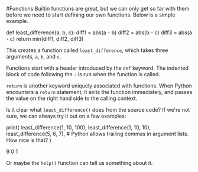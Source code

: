 #Functions 
Builtin functions are great, but we can only get so far with them before we need to start defining our own functions. Below is a simple example.

def least_difference(a, b, c):
    diff1 = abs(a - b)
    diff2 = abs(b - c)
    diff3 = abs(a - c)
    return min(diff1, diff2, diff3)

This creates a function called `least_difference`, which takes three arguments, `a`, `b`, and `c`.

Functions start with a header introduced by the `def` keyword. The indented block of code following the `:` is run when the function is called.

`return` is another keyword uniquely associated with functions. When Python encounters a `return` statement, it exits the function immediately, and passes the value on the right hand side to the calling context.

Is it clear what `least_difference()` does from the source code? If we're not sure, we can always try it out on a few examples:

print(
    least_difference(1, 10, 100),
    least_difference(1, 10, 10),
    least_difference(5, 6, 7), # Python allows trailing commas in argument lists. How nice is that?
)

9 0 1

Or maybe the `help()` function can tell us something about it.